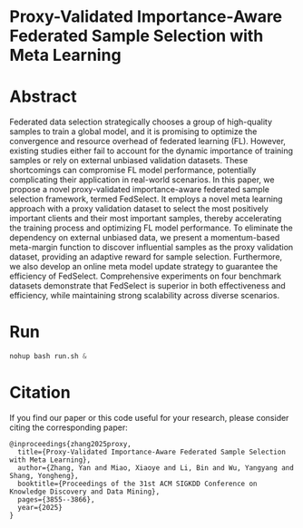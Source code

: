 # Proxy-Validated Importance-Aware Federated Sample Selection with Meta Learning 

# Abstract

Federated data selection strategically chooses a group of high-quality samples to train a global model, and it is promising to optimize the convergence and resource overhead of federated learning (FL). However, existing studies either fail to account for the dynamic importance of training samples or rely on external unbiased validation datasets. These shortcomings can compromise FL model performance, potentially complicating their application in real-world scenarios. In this paper, we propose a novel proxy-validated importance-aware federated sample selection framework, termed FedSelect. It employs a novel meta learning approach with a proxy validation dataset to select the most positively important clients and their most important samples, thereby accelerating the training process and optimizing FL model performance. To eliminate the dependency on external unbiased data, we present a momentum-based meta-margin function to discover influential samples as the proxy validation dataset, providing an adaptive reward for sample selection. Furthermore, we also develop an online meta model update strategy to guarantee the efficiency of FedSelect. Comprehensive experiments on four benchmark datasets demonstrate that FedSelect is superior in both effectiveness and efficiency, while maintaining strong scalability across diverse scenarios.


# Run

```python
nohup bash run.sh &
```




# Citation
If you find our paper or this code useful for your research, please consider citing the corresponding paper:

```
@inproceedings{zhang2025proxy,
  title={Proxy-Validated Importance-Aware Federated Sample Selection with Meta Learning},
  author={Zhang, Yan and Miao, Xiaoye and Li, Bin and Wu, Yangyang and Shang, Yongheng},
  booktitle={Proceedings of the 31st ACM SIGKDD Conference on Knowledge Discovery and Data Mining},
  pages={3855--3866},
  year={2025}
}
```

